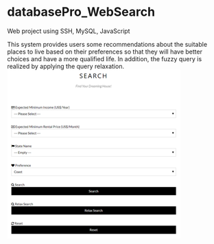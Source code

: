 # databasePro_WebSearch
Web project using SSH, MySQL, JavaScript


This system provides users some recommendations about the suitable places to live based on their preferences so that they will have better choices and have a more qualified life. In addition, the fuzzy query is realized by applying the query relaxation.
![page shows like this](https://github.com/BlueSeven277/databasePro_WebSearch/blob/master/image.png)
